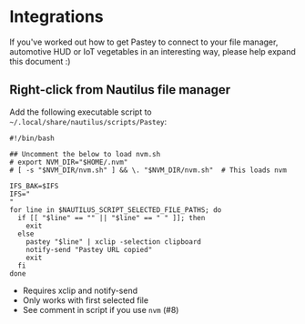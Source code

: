 # Integrations

If you've worked out how to get Pastey to connect to your file manager, automotive HUD or IoT vegetables in an interesting way, please help expand this document :) 

## Right-click from Nautilus file manager

Add the following executable script to `~/.local/share/nautilus/scripts/Pastey`:

    #!/bin/bash

    ## Uncomment the below to load nvm.sh
    # export NVM_DIR="$HOME/.nvm"
    # [ -s "$NVM_DIR/nvm.sh" ] && \. "$NVM_DIR/nvm.sh"  # This loads nvm

    IFS_BAK=$IFS
    IFS="
    "
    for line in $NAUTILUS_SCRIPT_SELECTED_FILE_PATHS; do
      if [[ "$line" == "" || "$line" == " " ]]; then
        exit
      else
        pastey "$line" | xclip -selection clipboard
        notify-send "Pastey URL copied"
        exit
      fi
    done

* Requires xclip and notify-send
* Only works with first selected file
* See comment in script if you use `nvm` (#8)
